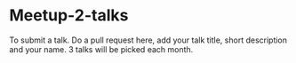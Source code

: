 # Meetup-2-talks

To submit a talk. Do a pull request here, add your talk title, short description and your name. 3 talks will be picked each month. 


